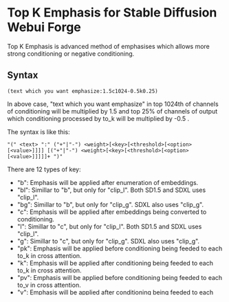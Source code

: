 # Top K Emphasis for Stable Diffusion Webui Forge
Top K Emphasis is advanced method of emphasises which allows more strong conditioning or negative conditioning.
## Syntax
`(text which you want emphasize:1.5c1024-0.5k0.25)`

In above case, "text which you want emphasize" in top 1024th of channels of conditioning will be multiplied by 1.5 and top 25% of channels of output which conditioning processed by to_k will be multiplied by -0.5 .

The syntax is like this:

`"(" <text> ":" ("+"|"-") <weight>[<key>[<threshold>[<option>[<value>]]]] [("+"|"-") <weight>[<key>[<threshold>[<option>[<value>]]]]]+ ")"`

There are 12 types of key:
- "b": Emphasis will be applied after enumeration of embeddings.
- "bl": Simillar to "b", but only for "clip_l". Both SD1.5 and SDXL uses "clip_l".
- "bg": Simillar to "b", but only for "clip_g". SDXL also uses "clip_g".
- "c": Emphasis will be applied after embeddings being converted to conditioning.
- "l": Simillar to "c", but only for "clip_l". Both SD1.5 and SDXL uses "clip_l".
- "g": Simillar to "c", but only for "clip_g". SDXL also uses "clip_g".
- "pk": Emphasis will be applied before conditioning being feeded to each to_k in cross attention.
- "k": Emphasis will be applied after conditioning being feeded to each to_k in cross attention.
- "pv": Emphasis will be applied before conditioning being feeded to each to_v in cross attention.
- "v": Emphasis will be applied after conditioning being feeded to each to_v in cross attention.
- "q": Emphasis will be applied after each `torch.einsum('b i d, b j d -> b i j', q, k)` in cross attention.
- "s": Similar to "q" but applied after softmax.

If you omit key, it will be interpreted as "c".

Note that using "q", "qh", "ql", "s", "sh", "sl" requires to enable Extra Mode which makes slower because of disabling optimizations.

Threshold has 3 ways of interpretations:
- Threshold equal to 0 means all of channels will be multiplied.
- Threshold below 1 means top `(threshold * channels)` th of channels will be multiplied.
- Threshold above or equal to 1 means top `threshold` th of channels will be multiplied.

If you omit threshold, it will be interpreted as 0.
Note that even for same key, number of channels may vary. e.g. clip_l and clip_g has different number of channels. See "Tipical number of channels" below.

There are 10 types of option:
- "b": Threshold will be applied in top of range of `[:threshold]` and `[-value:]`.
- "o": Opposite of "b" will be applied.
- "m": Threshold will be applied in top of range of `[median-threshold:median+value]` where median is half of channels.
Note: With "b", "i", "m" option, threshold of 0 means not to apply emphasis to top of channels.
- "r": Threshold will be applied in top of range of `[threshold:value]`.
Note: If you specified "b", "f", "m", "r" option and no given value, threshold will be used as value.
- "c": Instead of emphasize top `threshold` th of channels, unsorted .range of channels of `[threshold:value]` will be emphasized.
Note: If you specified "c" option and no given value, value will be `threshold+1`.
- "n": Emphasis will be applied only at `value` th appearance of cross attention in each sampling.
Note: This option does not check out of bounds.
Important: Do not combine above 5 options. Combined behavior is undefined.
- "pa": Adds `value` before appling emphasis.
- "a": Adds `value` after appling emphasis.
- "ps": Subtracts `value` before appling emphasis.
- "s": Subtracts `value` after appling emphasis.
## Notes
### Typical number of channels
- "c": 768 for clip_l and 1280 for clip_g
- "k": out_features of to_k (for SDXL: 640 or 1280)
- "v": out_features of to_v (for SDXL: 640 or 1280)
- "q": For SDXL, for IN04, IN05, OUT03, OUT04, OUT05: `ceil(width_in_px/16)*ceil(height_in_px/16)*number_of_heads` where number_of_heads is 10.
If image size is 1920x1080, number of channels will be 81600.
For IN07, IN08, M00, OUT00, OUT01, OUT02: `ceil(width_in_px/32)*ceil(height_in_px/32)*number_of_heads` where number_of_heads is 20.
If image size is 1920x1080, number of channels will  be 40800.
- "s": Same as "q".